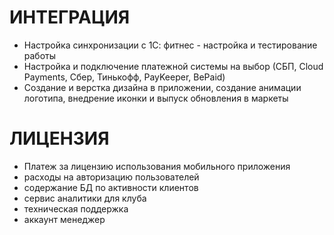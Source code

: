  # ИНТЕГРАЦИЯ

  - Настройка синхронизации с 1С: фитнес - настройка и тестирование работы
  - Настройка и подключение платежной системы на выбор (СБП, Cloud Payments, Сбер, Тинькофф, PayKeeper, BePaid)
  - Создание и верстка дизайна в приложении, создание анимации логотипа, внедрение иконки и выпуск обновления в маркеты

  # ЛИЦЕНЗИЯ

  - Платеж за лицензию использования мобильного приложения
  - расходы на авторизацию пользователей 
  - содержание БД по активности клиентов 
  - сервис аналитики для клуба 
  - техническая поддержка 
  - аккаунт менеджер
